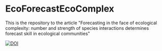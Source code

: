 # EcoForecastEcoComplex
This is the repository to the article "Forecasting in the face of ecological complexity: number and strength of species interactions determines forecast skill in ecological communities"


[![DOI](https://zenodo.org/badge/DOI/10.5281/zenodo.6323233.svg)](https://doi.org/10.5281/zenodo.6323233)

